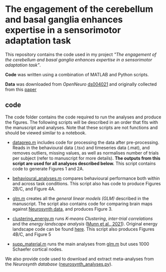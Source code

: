 # The engagement of the cerebellum and basal ganglia enhances expertise in a sensorimotor adaptation task
This repository contains the code used in my project *"The engagement of the cerebellum and basal ganglia enhances expertise in a sensorimotor adaptation task"*. 

**Code** was written using a combination of MATLAB and Python scripts.

**Data** was downloaded from *OpenNeuro* [ds004021](https://openneuro.org/datasets/ds004021/versions/1.0.0) and originally collected from this [paper](https://academic.oup.com/cercor/article-abstract/33/8/4761/6761518?login=false)
## code
The code folder contains the code required to run the analyses and produce the figures. The following scripts will be described in an order that fits with the manuscript and analyses. Note that these scripts are not functions and should be viewed similar to a notebook.
- [dataprep.m](https://github.com/ShineLabUSYD/VM_Adaptation/blob/main/Code/dataprep.m) includes code for processing the data after pre-processing. Reads in the behavioural data (.tsv) and timeseries data (.mat), and removes outliers, missing values, as well as normalises number of trials per subject (refer to manuscript for more details). **The outputs from this script are used for all analyses described below.** This script contains code to generate Figures 1 and 2A.
- [behavioural_analyses.m](https://github.com/ShineLabUSYD/VM_Adaptation/blob/main/Code/behavioural_analysis.m) compares behavioural performance both within and across task conditions. This script also has code to produce Figures 2B/C, and Figure 4A.

- [glm.m](https://github.com/ShineLabUSYD/VM_Adaptation/blob/main/Code/glm.m) creates all the *general linear models (GLM)* described in the manuscript. The script also contains code for comparing brain maps against [Neurosynth data](https://neurosynth.org/), and produces Figure 3.
- [clustering_energy.m](https://github.com/ShineLabUSYD/VM_Adaptation/blob/main/Code/clustering_energy.m) runs *K-means Clustering*, *inter-trial correlations* and the *energy landscape analysis* ([Munn et al., 2021](https://www-nature-com.ezproxy.library.sydney.edu.au/articles/s41467-021-26268-x)). Original energy landscape code can be found [here](https://github.com/ShineLabUSYD/Brainstem_DTI_Attractor_Paper). This script also produces Figures 4B/C, and Figure 5
- [supp_material.m](https://github.com/ShineLabUSYD/VM_Adaptation/blob/main/Code/supp_material.m) runs the main analyses from [glm.m](https://github.com/ShineLabUSYD/VM_Adaptation/blob/main/Code/glm.m) but uses 1000 Schaefer cortical nodes.

We also provide code used to download and extract meta-analyses from the *Neurosynth database* ([neurosynth_analyses.py](https://github.com/ShineLabUSYD/VM_Adaptation/blob/main/Code/neurosynth_analysis.py)).
